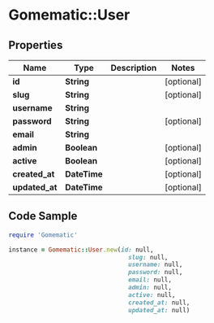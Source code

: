 # Gomematic::User

## Properties

Name | Type | Description | Notes
------------ | ------------- | ------------- | -------------
**id** | **String** |  | [optional] 
**slug** | **String** |  | [optional] 
**username** | **String** |  | 
**password** | **String** |  | [optional] 
**email** | **String** |  | 
**admin** | **Boolean** |  | [optional] 
**active** | **Boolean** |  | [optional] 
**created_at** | **DateTime** |  | [optional] 
**updated_at** | **DateTime** |  | [optional] 

## Code Sample

```ruby
require 'Gomematic'

instance = Gomematic::User.new(id: null,
                                 slug: null,
                                 username: null,
                                 password: null,
                                 email: null,
                                 admin: null,
                                 active: null,
                                 created_at: null,
                                 updated_at: null)
```


